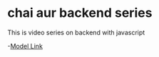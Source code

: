 # chai aur backend series 

This is video series on backend with javascript

-[Model Link](https://www.thesaurus.com/browse/infinite)